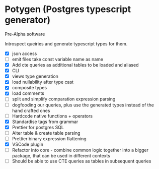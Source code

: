 # Potygen (Postgres typescript generator)

Pre-Alpha software

Introspect queiries and generate typescript types for them.

- [x] json access
- [ ] emit files take const variable name as name
- [x] Add cte queries as additional tables to be loaded and aliased
- [x] CLI
- [x] views type generation
- [x] load nullability after type cast
- [x] composite types
- [x] load comments
- [ ] split and simplify comparation expression parsing
- [ ] dogfooding our queries, plus use the generated types instead of the hand crafted ones
- [ ] Hardcode native functions + operators
- [x] Standardise tags from grammar
- [x] Prettier for postgres SQL
- [ ] Alter table & create table parsing
- [ ] Prettier binary expression flattening
- [x] VSCode plugin
- [ ] Refactor into core - combine common logic together into a bigger package, that can be used in different contexts
- [ ] Should be able to use CTE queries as tables in subsequent queries

